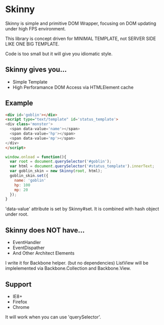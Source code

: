 # Skinny

Skinny is simple and primitive DOM Wrapper, focusing on DOM updating under high FPS environment.

This library is concept driven for MINIMAL TEMPLATE, not SERVER SIDE LIKE ONE BIG TEMPLATE.

Code is too small but it will give you idiomatic style.


## Skinny gives you...

- Simple Template
- High Perforamance DOM Access via HTMLElement cache


## Example

```html
<div id='goblin'></div>
<script type="text/template" id='status_template'>
<div class='monster'>
  <span data-value='name'></span>
  <span data-value='hp'></span>
  <span data-value='mp'></span>
</div>
</script>
```

```javascript
window.onload = function(){
  var root = document.querySelector('#goblin');
  var html = document.querySelector('#status_template').innerText;
  var goblin_skin = new Skinny(root, html);
  goblin_skin.set({
    name: 'goblin'
    hp: 100
    mp: 20
  });
}
```

'data-value' attribute is set by Skinny#set.
It is combined with hash object under root.


## Skinny does NOT have...

- EventHandler
- EventDispather
- And Other Architect Elements

I write it for Backbone helper.  (but no dependencies)
ListView will be implelemented via Backbone.Collection and Backbone.View.


## Support

- IE8+
- Firefox
- Chrome

It will work when you can use 'querySelector'.
